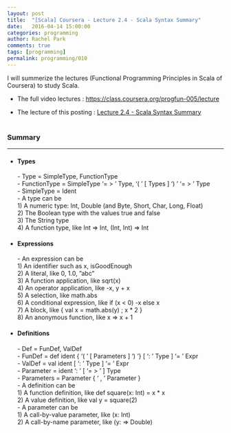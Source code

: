 ```yaml
---
layout: post
title:  "[Scala] Coursera - Lecture 2.4 - Scala Syntax Summary"
date:   2016-04-14 15:00:00
categories: programming
author: Rachel Park
comments: true
tags: [programming]
permalink: programming/010
---
```



I will summerize the lectures (Functional Programming Principles in Scala of Coursera) to study Scala.


* The full video lectures : <a href="https://class.coursera.org/progfun-005/lecture" target="_blank">https://class.coursera.org/progfun-005/lecture</a>


* The lecture of this posting : <a href="https://class.coursera.org/progfun-005/lecture/41" target="_blank">Lecture 2.4 - Scala Syntax Summary</a>
<br/><br/>

<h3>Summary</h3>
<hr/>

- <h4>Types</h4>
	- Type = SimpleType, FunctionType <br/>
	- FunctionType = SimpleType ‘= > ’ Type, ‘( ’ [ Types ] ‘) ’ ‘= > ’ Type <br/>
	- SimpleType = Ident <br/>
	- A type can be <br/>
		1) A numeric type: Int, Double (and Byte, Short, Char, Long, Float) <br/>
		2) The Boolean type with the values true and false <br/>
		3) The String type <br/>
		4) A function type, like Int => Int, (Int, Int) => Int <br/>

- <h4>Expressions</h4>
	- An expression can be <br/>
		1) An identifier such as x, isGoodEnough <br/>
		2) A literal, like 0, 1.0, ”abc” <br/>
		3) A function application, like sqrt(x) <br/>
		4) An operator application, like -x, y + x <br/>
		5) A selection, like math.abs <br/>
		6) A conditional expression, like if (x < 0) -x else x <br/>
		7) A block, like { val x = math.abs(y) ; x * 2 } <br/>
		8) An anonymous function, like x => x + 1 <br/>

- <h4>Definitions</h4>
	- Def = FunDef, ValDef <br/>
	- FunDef = def ident { ‘( ’ [ Parameters ] ‘) ’} [ ‘: ’ Type ] ‘= ’ Expr <br/>
	- ValDef = val ident [ ‘: ’ Type ] ‘= ’ Expr <br/>
	- Parameter = ident ‘: ’ [ ‘= > ’ ] Type <br/>
	- Parameters = Parameter { ‘ , ’ Parameter } <br/>
	- A definition can be <br/>
		1) A function definition, like def square(x: Int) = x * x <br/>
		2) A value definition, like val y = square(2) <br/>
	- A parameter can be <br/>
		1) A call-by-value parameter, like (x: Int) <br/>
		2) A call-by-name parameter, like (y: => Double) <br/>

<br/><br/>



